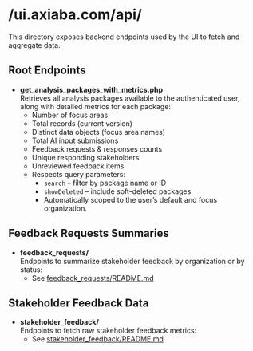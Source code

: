 # /ui.axiaba.com/api/

This directory exposes backend endpoints used by the UI to fetch and aggregate data.

## Root Endpoints

- **get_analysis_packages_with_metrics.php**  
  Retrieves all analysis packages available to the authenticated user, along with detailed metrics for each package:
  - Number of focus areas
  - Total records (current version)
  - Distinct data objects (focus area names)
  - Total AI input submissions
  - Feedback requests & responses counts
  - Unique responding stakeholders
  - Unreviewed feedback items
  - Respects query parameters:
    - `search` – filter by package name or ID
    - `showDeleted` – include soft-deleted packages
    - Automatically scoped to the user’s default and focus organization.

## Feedback Requests Summaries

- **feedback_requests/**  
  Endpoints to summarize stakeholder feedback by organization or by status:
  - See [feedback_requests/README.md](feedback_requests/README.md)

## Stakeholder Feedback Data

- **stakeholder_feedback/**  
  Endpoints to fetch raw stakeholder feedback metrics:
  - See [stakeholder_feedback/README.md](stakeholder_feedback/README.md)
